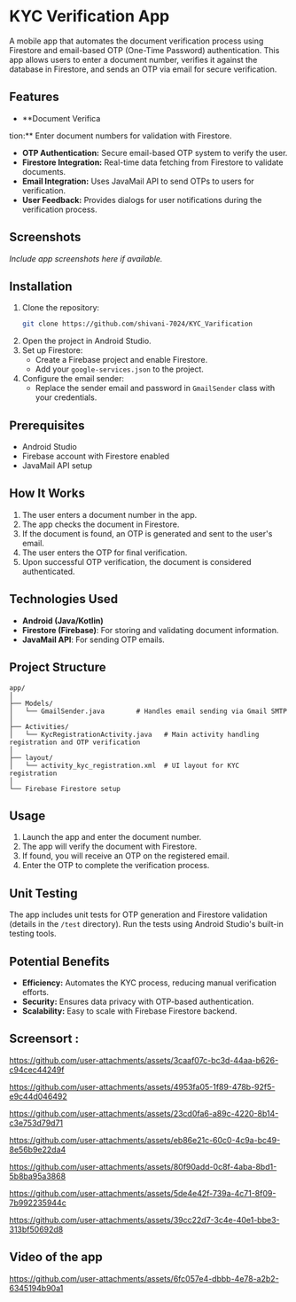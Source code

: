 # KYC Verification App

A mobile app that automates the document verification process using Firestore and email-based OTP (One-Time Password) authentication. This app allows users to enter a document number, verifies it against the database in Firestore, and sends an OTP via email for secure verification.

## Features

- **Document Verifica

tion:** Enter document numbers for validation with Firestore.
- **OTP Authentication:** Secure email-based OTP system to verify the user.
- **Firestore Integration:** Real-time data fetching from Firestore to validate documents.
- **Email Integration:** Uses JavaMail API to send OTPs to users for verification.
- **User Feedback:** Provides dialogs for user notifications during the verification process.

## Screenshots

_Include app screenshots here if available._

## Installation

1. Clone the repository:
   ```bash
   git clone https://github.com/shivani-7024/KYC_Varification
   ```
2. Open the project in Android Studio.
3. Set up Firestore:
   - Create a Firebase project and enable Firestore.
   - Add your `google-services.json` to the project.
4. Configure the email sender:
   - Replace the sender email and password in `GmailSender` class with your credentials.

## Prerequisites

- Android Studio
- Firebase account with Firestore enabled
- JavaMail API setup

## How It Works

1. The user enters a document number in the app.
2. The app checks the document in Firestore.
3. If the document is found, an OTP is generated and sent to the user's email.
4. The user enters the OTP for final verification.
5. Upon successful OTP verification, the document is considered authenticated.

## Technologies Used

- **Android (Java/Kotlin)**
- **Firestore (Firebase)**: For storing and validating document information.
- **JavaMail API**: For sending OTP emails.

## Project Structure

```
app/
│
├── Models/
│   └── GmailSender.java        # Handles email sending via Gmail SMTP
│
├── Activities/
│   └── KycRegistrationActivity.java   # Main activity handling registration and OTP verification
│
├── layout/
│   └── activity_kyc_registration.xml  # UI layout for KYC registration
│
└── Firebase Firestore setup
```

## Usage

1. Launch the app and enter the document number.
2. The app will verify the document with Firestore.
3. If found, you will receive an OTP on the registered email.
4. Enter the OTP to complete the verification process.

## Unit Testing

The app includes unit tests for OTP generation and Firestore validation (details in the `/test` directory). Run the tests using Android Studio's built-in testing tools.

## Potential Benefits

- **Efficiency:** Automates the KYC process, reducing manual verification efforts.
- **Security:** Ensures data privacy with OTP-based authentication.
- **Scalability:** Easy to scale with Firebase Firestore backend.

## Screensort :  
https://github.com/user-attachments/assets/3caaf07c-bc3d-44aa-b626-c94cec44249f

https://github.com/user-attachments/assets/4953fa05-1f89-478b-92f5-e9c44d046492

https://github.com/user-attachments/assets/23cd0fa6-a89c-4220-8b14-c3e753d79d71

https://github.com/user-attachments/assets/eb86e21c-60c0-4c9a-bc49-8e56b9e22da4

https://github.com/user-attachments/assets/80f90add-0c8f-4aba-8bd1-5b8ba95a3868

https://github.com/user-attachments/assets/5de4e42f-739a-4c71-8f09-7b992235944c

https://github.com/user-attachments/assets/39cc22d7-3c4e-40e1-bbe3-313bf50692d8




















## Video of the app 

https://github.com/user-attachments/assets/6fc057e4-dbbb-4e78-a2b2-6345194b90a1



